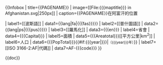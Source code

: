 {{Infobox
| title={{PAGENAME}}
| image=[[File:{{{maptitle}}} in Afghanistan.svg|250px]]
| caption={{PAGENAME}}在阿富汗的位置

| label1=[[波斯語]]
| data1={{lang|fa|{{{fas}}}}}
| label2=[[普什圖語]]
| data2={{lang|ps|{{{pus}}}}}
| label3=[[羅馬化]]
| data3={{{en}}}
| label4=省會
| data4={{{Capital}}}
| label5=面積
| data5={{{Areatotal}}}[[平方公里|km<sup>2</sup>]]
| label6=人口
| data6={{{PopTotal}}}{{#if:{{{year|}}}|<small>（{{{year}}}年）</small>}}
| label7=[[ISO 3166-2:AF|代碼]]
| data7=AF-{{{code}}}
}}<noinclude>

{{doc}}
</noinclude>
